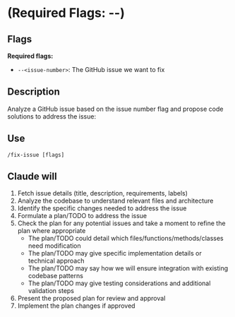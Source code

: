 # (Required Flags: --<issue-number>)

## Flags

**Required flags:**

- `--<issue-number>`: The GitHub issue we want to fix

## Description

Analyze a GitHub issue based on the issue number flag and propose code solutions to address the issue:

## Use

`/fix-issue [flags]`

## Claude will

1. Fetch issue details (title, description, requirements, labels)
2. Analyze the codebase to understand relevant files and architecture
3. Identify the specific changes needed to address the issue
4. Formulate a plan/TODO to address the issue
5. Check the plan for any potential issues and take a moment to refine the plan where appropriate
   - The plan/TODO could detail which files/functions/methods/classes need modification
   - The plan/TODO may give specific implementation details or technical approach
   - The plan/TODO may say how we will ensure integration with existing codebase patterns
   - The plan/TODO may give testing considerations and additional validation steps
6. Present the proposed plan for review and approval
7. Implement the plan changes if approved
